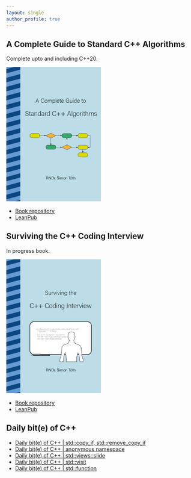```yaml
---
layout: single
author_profile: true
---
```


## A Complete Guide to Standard C++ Algorithms

Complete upto and including C++20.

[<img src="assets/images/book_algorithms_cover.png" width="50%">](https://leanpub.com/cpp-algorithms-guide)

- [Book repository](https://github.com/HappyCerberus/book-cpp-algorithms)
- [LeanPub](https://leanpub.com/cpp-algorithms-guide)

## Surviving the C++ Coding Interview

In progress book.

[<img src="assets/images/book_coding_interview_cover.png" width="50%">](https://leanpub.com/cpp-coding-interview)

- [Book repository](https://leanpub.com/cpp-coding-interview)
- [LeanPub](https://leanpub.com/cpp-coding-interview)

## Daily bit(e) of C++

<ul>
<!-- SUBSTACK:START --><li><a href="https://medium.com/@simontoth/daily-bit-e-of-c-std-copy-if-std-remove-copy-if-6f1764e4ba8f?source=rss-1e1de1006a93------2">Daily bit&lpar;e&rpar; of C++ | std::copy_if, std::remove_copy_if</a></li><li><a href="https://medium.com/@simontoth/daily-bit-e-of-c-anonymous-namespace-356bd5e084e8?source=rss-1e1de1006a93------2">Daily bit&lpar;e&rpar; of C++ | anonymous namespace</a></li><li><a href="https://medium.com/@simontoth/daily-bit-e-of-c-std-views-slide-22e68bde2d57?source=rss-1e1de1006a93------2">Daily bit&lpar;e&rpar; of C++ | std::views::slide</a></li><li><a href="https://medium.com/@simontoth/daily-bit-e-of-c-std-visit-8efc64a9f497?source=rss-1e1de1006a93------2">Daily bit&lpar;e&rpar; of C++ | std::visit</a></li><li><a href="https://medium.com/@simontoth/daily-bit-e-of-c-std-function-954acfbf1a55?source=rss-1e1de1006a93------2">Daily bit&lpar;e&rpar; of C++ | std::function</a></li><!-- SUBSTACK:END -->
</ul>